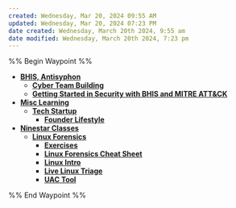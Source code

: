 ```yaml
---
created: Wednesday, Mar 20, 2024 09:55 AM
updated: Wednesday, Mar 20, 2024 07:23 PM
date created: Wednesday, March 20th 2024, 9:55 am
date modified: Wednesday, March 20th 2024, 7:23 pm
---
```


%% Begin Waypoint %%
- **[BHIS, Antisyphon](./BHIS,%20Antisyphon/BHIS,%20Antisyphon.md)**
	- **[Cyber Team Building](./BHIS,%20Antisyphon/Cyber%20Team%20Building/Cyber%20Team%20Building.md)**
	- **[Getting Started in Security with BHIS and MITRE ATT&CK](./BHIS,%20Antisyphon/Getting%20Started%20in%20Security%20with%20BHIS%20and%20MITRE%20ATT&CK/Getting%20Started%20in%20Security%20with%20BHIS%20and%20MITRE%20ATT&CK.md)**
- **[Misc Learning](./Misc%20Learning/Misc%20Learning.md)**
	- **[Tech Startup](./Misc%20Learning/Tech%20Startup/Tech%20Startup.md)**
		- **[Founder Lifestyle](./Misc%20Learning/Tech%20Startup/Founder%20Lifestyle/Founder%20Lifestyle.md)**
- **[Ninestar Classes](./Ninestar%20Classes/Ninestar%20Classes.md)**
	- **[Linux Forensics](./Ninestar%20Classes/Linux%20Forensics/Linux%20Forensics.md)**
		- **[Exercises](./Ninestar%20Classes/Linux%20Forensics/Exercises/Exercises.md)**
		- **[Linux Forensics Cheat Sheet](./Ninestar%20Classes/Linux%20Forensics/Linux%20Forensics%20Cheat%20Sheet/Linux%20Forensics%20Cheat%20Sheet.md)**
		- **[Linux Intro](./Ninestar%20Classes/Linux%20Forensics/Linux%20Intro/Linux%20Intro.md)**
		- **[Live Linux Triage](./Ninestar%20Classes/Linux%20Forensics/Live%20Linux%20Triage/Live%20Linux%20Triage.md)**
		- **[UAC Tool](./Ninestar%20Classes/Linux%20Forensics/UAC%20Tool/UAC%20Tool.md)**

%% End Waypoint %%